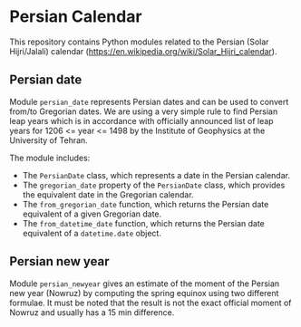 # Persian Calendar
This repository contains Python modules related to the Persian (Solar Hijri/Jalali) calendar (https://en.wikipedia.org/wiki/Solar_Hijri_calendar).

## Persian date
Module `persian_date` represents Persian dates and can be used to convert from/to Gregorian dates. We are using a very simple rule to find Persian leap years which is in accordance with officially announced list of leap years for 1206 <= year <= 1498 by the Institute of Geophysics at the University of Tehran.

The module includes:
  - The `PersianDate` class, which represents a date in the Persian calendar.
  - The `gregorian_date` property of the `PersianDate` class, which provides the equivalent date in the Gregorian calendar.
  - The `from_gregorian_date` function, which returns the Persian date equivalent of a given Gregorian date.
  - The `from_datetime_date` function, which returns the Persian date equivalent of a `datetime.date` object.

## Persian new year
Module `persian_newyear` gives an estimate of the moment of the Persian new year (Nowruz) by computing the spring equinox using two different formulae. It must be noted that the result is not the exact official moment of Nowruz and usually has a 15 min difference. 
